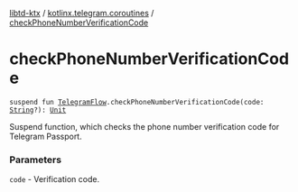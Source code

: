 [libtd-ktx](../index.md) / [kotlinx.telegram.coroutines](index.md) / [checkPhoneNumberVerificationCode](./check-phone-number-verification-code.md)

# checkPhoneNumberVerificationCode

`suspend fun `[`TelegramFlow`](../kotlinx.telegram.core/-telegram-flow/index.md)`.checkPhoneNumberVerificationCode(code: `[`String`](https://kotlinlang.org/api/latest/jvm/stdlib/kotlin/-string/index.html)`?): `[`Unit`](https://kotlinlang.org/api/latest/jvm/stdlib/kotlin/-unit/index.html)

Suspend function, which checks the phone number verification code for Telegram Passport.

### Parameters

`code` - Verification code.
